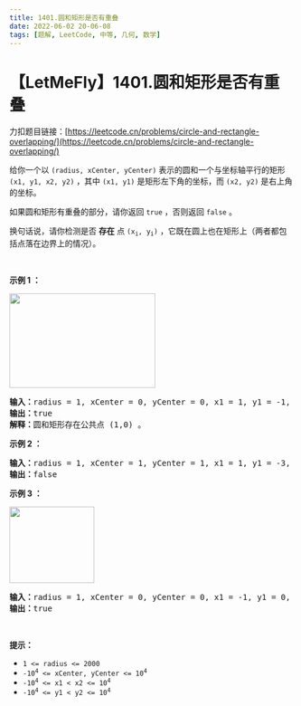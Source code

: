```yaml
---
title: 1401.圆和矩形是否有重叠
date: 2022-06-02 20-06-08
tags: [题解, LeetCode, 中等, 几何, 数学]
---
```


# 【LetMeFly】1401.圆和矩形是否有重叠

力扣题目链接：[https://leetcode.cn/problems/circle-and-rectangle-overlapping/](https://leetcode.cn/problems/circle-and-rectangle-overlapping/)

<p>给你一个以 <code>(radius, xCenter, yCenter)</code> 表示的圆和一个与坐标轴平行的矩形 <code>(x1, y1, x2, y2)</code> ，其中 <code>(x1, y1)</code> 是矩形左下角的坐标，而 <code>(x2, y2)</code> 是右上角的坐标。</p>

<p>如果圆和矩形有重叠的部分，请你返回 <code>true</code> ，否则返回 <code>false</code>&nbsp;。</p>

<p>换句话说，请你检测是否 <strong>存在</strong> 点 <code>(x<sub>i</sub>, y<sub>i</sub>)</code> ，它既在圆上也在矩形上（两者都包括点落在边界上的情况）。</p>

<p>&nbsp;</p>

<p><strong class="example">示例 1 ：</strong></p>
<img alt="" src="https://assets.leetcode.com/uploads/2020/02/20/sample_4_1728.png" style="width: 258px; height: 167px;" />
<pre>
<strong>输入：</strong>radius = 1, xCenter = 0, yCenter = 0, x1 = 1, y1 = -1, x2 = 3, y2 = 1
<strong>输出：</strong>true
<strong>解释：</strong>圆和矩形存在公共点 (1,0) 。
</pre>

<p><strong class="example">示例 2 ：</strong></p>

<pre>
<strong>输入：</strong>radius = 1, xCenter = 1, yCenter = 1, x1 = 1, y1 = -3, x2 = 2, y2 = -1
<strong>输出：</strong>false
</pre>

<p><strong class="example">示例 3 ：</strong></p>
<img alt="" src="https://assets.leetcode.com/uploads/2020/02/20/sample_2_1728.png" style="width: 150px; height: 135px;" />
<pre>
<strong>输入：</strong>radius = 1, xCenter = 0, yCenter = 0, x1 = -1, y1 = 0, x2 = 0, y2 = 1
<strong>输出：</strong>true
</pre>

<p>&nbsp;</p>

<p><strong>提示：</strong></p>

<ul>
	<li><code>1 &lt;= radius &lt;= 2000</code></li>
	<li><code>-10<sup>4</sup> &lt;= xCenter, yCenter &lt;= 10<sup>4</sup></code></li>
	<li><code>-10<sup>4</sup> &lt;= x1 &lt; x2 &lt;= 10<sup>4</sup></code></li>
	<li><code>-10<sup>4</sup> &lt;= y1 &lt; y2 &lt;= 10<sup>4</sup></code></li>
</ul>


    
